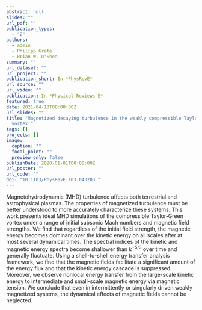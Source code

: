 ```yaml
---
abstract: null
slides: ""
url_pdf: ""
publication_types:
  - "2"
authors:
  - admin
  - Philipp Grete
  - Brian W. O'Shea
summary: ""
url_dataset: ""
url_project: ""
publication_short: In *PhysRevE*
url_source: ""
url_video: ""
publication: In *Physical Reviews E*
featured: true
date: 2021-04-13T00:00:00Z
url_slides: ""
title: "Magnetized decaying turbulence in the weakly compressible Taylor-Green
  vortex "
tags: []
projects: []
image:
  caption: ""
  focal_point: ""
  preview_only: false
publishDate: 2020-01-01T00:00:00Z
url_poster: ""
url_code: ""
doi: "10.1103/PhysRevE.103.043203 "
---
```

Magnetohydrodynamic (MHD) turbulence affects both terrestrial and astrophysical
plasmas. The properties of magnetized turbulence must be better understood to
more accurately characterize these systems. This work presents ideal MHD
simulations of the compressible Taylor-Green vortex under a range of initial
subsonic Mach numbers and magnetic field strengths. We find that regardless of
the initial field strength, the magnetic energy becomes dominant over the
kinetic energy on all scales after at most several dynamical times. The
spectral indices of the kinetic and magnetic energy spectra become shallower
than $k^{−5/3}$ over time and generally fluctuate. Using a shell-to-shell energy
transfer analysis framework, we find that the magnetic fields facilitate a
significant amount of the energy flux and that the kinetic energy cascade is
suppressed. Moreover, we observe nonlocal energy transfer from the large-scale
kinetic energy to intermediate and small-scale magnetic energy via magnetic
tension. We conclude that even in intermittently or singularly driven weakly
magnetized systems, the dynamical effects of magnetic fields cannot be
neglected.
